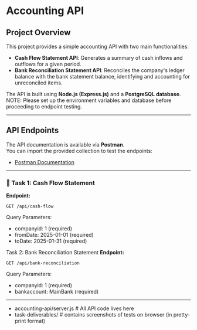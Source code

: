 # Accounting API

## Project Overview
This project provides a simple accounting API with two main functionalities:

- **Cash Flow Statement API**: Generates a summary of cash inflows and outflows for a given period.  
- **Bank Reconciliation Statement API**: Reconciles the company's ledger balance with the bank statement balance, identifying and accounting for unreconciled items.  

The API is built using **Node.js (Express.js)** and a **PostgreSQL database**.  
NOTE: Please set up the environment variables and database before proceeding to endpoint testing.

---

## API Endpoints
The API documentation is available via **Postman**.  
You can import the provided collection to test the endpoints:

- [Postman Documentation](https://documenter.getpostman.com/view/45896640/2sB3QCRtHU)

---

### 🔹 Task 1: Cash Flow Statement
**Endpoint:**  
```http
GET /api/cash-flow
```

Query Parameters:
- companyid: 1 (required)
- fromDate: 2025-01-01 (required)
- toDate: 2025-01-31 (required)


Task 2: Bank Reconciliation Statement
**Endpoint:**
```http 
GET /api/bank-reconciliation
```

Query Parameters:
- companyid: 1 (required)
- bankaccount: MainBank (required)

---

- accounting-api/server.js # All API code lives here
- task-deliverables/ # contains screenshots of tests on browser (in pretty-print format)